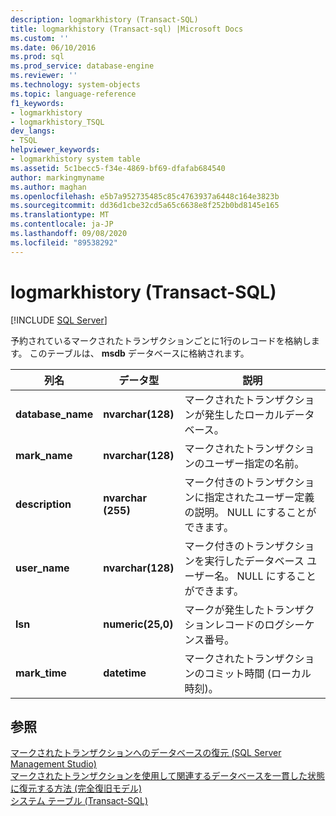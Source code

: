```yaml
---
description: logmarkhistory (Transact-SQL)
title: logmarkhistory (Transact-sql) |Microsoft Docs
ms.custom: ''
ms.date: 06/10/2016
ms.prod: sql
ms.prod_service: database-engine
ms.reviewer: ''
ms.technology: system-objects
ms.topic: language-reference
f1_keywords:
- logmarkhistory
- logmarkhistory_TSQL
dev_langs:
- TSQL
helpviewer_keywords:
- logmarkhistory system table
ms.assetid: 5c1becc5-f34e-4869-bf69-dfafab684540
author: markingmyname
ms.author: maghan
ms.openlocfilehash: e5b7a952735485c85c4763937a6448c164e3823b
ms.sourcegitcommit: dd36d1cbe32cd5a65c6638e8f252b0bd8145e165
ms.translationtype: MT
ms.contentlocale: ja-JP
ms.lasthandoff: 09/08/2020
ms.locfileid: "89538292"
---
```

# <a name="logmarkhistory-transact-sql"></a>logmarkhistory (Transact-SQL)
[!INCLUDE [SQL Server](../../includes/applies-to-version/sqlserver.md)]

  予約されているマークされたトランザクションごとに1行のレコードを格納します。 このテーブルは、 **msdb** データベースに格納されます。  
  

|列名|データ型|説明|  
|-----------------|---------------|-----------------|  
|**database_name**|**nvarchar(128)**|マークされたトランザクションが発生したローカルデータベース。|  
|**mark_name**|**nvarchar(128)**|マークされたトランザクションのユーザー指定の名前。|  
|**description**|**nvarchar (255)**|マーク付きのトランザクションに指定されたユーザー定義の説明。 NULL にすることができます。|  
|**user_name**|**nvarchar(128)**|マーク付きのトランザクションを実行したデータベース ユーザー名。 NULL にすることができます。|  
|**lsn**|**numeric(25,0)**|マークが発生したトランザクションレコードのログシーケンス番号。|  
|**mark_time**|**datetime**|マークされたトランザクションのコミット時間 (ローカル時刻)。|  
  
## <a name="see-also"></a>参照  
 [マークされたトランザクションへのデータベースの復元 &#40;SQL Server Management Studio&#41;](../../relational-databases/backup-restore/restore-a-database-to-a-marked-transaction-sql-server-management-studio.md)   
 [マークされたトランザクションを使用して関連するデータベースを一貫した状態に復元する方法 &#40;完全復旧モデル&#41;](../../relational-databases/backup-restore/use-marked-transactions-to-recover-related-databases-consistently.md)   
 [システム テーブル &#40;Transact-SQL&#41;](../../relational-databases/system-tables/system-tables-transact-sql.md)  
  
  
